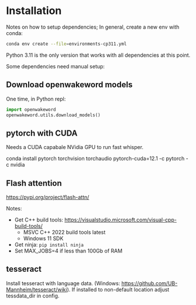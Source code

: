 # Installation

Notes on how to setup dependencies; In general, create a new env with conda:

```sh
conda env create --file=environments-cp311.yml
```

Python 3.11 is the only version that works with all dependencies at this point.

Some dependencies need manual setup:

## Download openwakeword models

One time, in Python repl:

```python
import openwakeword
openwakeword.utils.download_models()
```

## pytorch with CUDA

Needs a CUDA capabale NVidia GPU to run fast whisper.

conda install pytorch torchvision torchaudio pytorch-cuda=12.1 -c pytorch -c nvidia

## Flash attention

https://pypi.org/project/flash-attn/

Notes: 
- Get C++ build tools: https://visualstudio.microsoft.com/visual-cpp-build-tools/
  - MSVC C++ 2022 build tools latest
  - Windows 11 SDK
- Get ninja: ```pip install ninja```
- Set MAX_JOBS=4 if less than 100Gb of RAM

## tesseract

Install tesseract with language data. (Windows: https://github.com/UB-Mannheim/tesseract/wiki).
If installed to non-default location adjust tessdata_dir in config.

